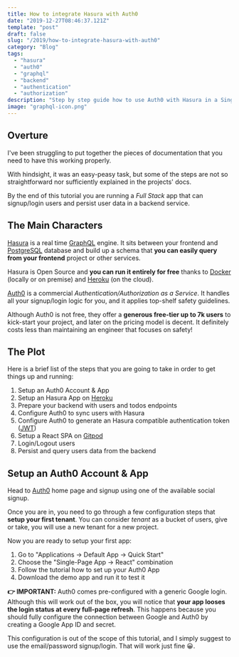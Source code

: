 ```yaml
---
title: How to integrate Hasura with Auth0
date: "2019-12-27T08:46:37.121Z"
template: "post"
draft: false
slug: "/2019/how-to-integrate-hasura-with-auth0"
category: "Blog"
tags:
  - "hasura"
  - "auth0"
  - "graphql"
  - "backend"
  - "authentication"
  - "authorization"
description: "Step by step guide how to use Auth0 with Hasura in a Single Page App bootstrapped with Create React App."
image: "graphql-icon.png"
---
```


## Overture

I've been struggling to put together the pieces of documentation that you need to have this working properly.

With hindsight, it was an easy-peasy task, but some of the steps are not so straightforward nor sufficiently explained 
in the projects' docs.

By the end of this tutorial you are running a _Full Stack_ app that can signup/login users and persist
user data in a backend service.

## The Main Characters

[Hasura][hasura] is a real time [GraphQL][gql] engine. It sits between your frontend and [PostgreSQL][pg] database 
and build up a schema that **you can easily query from your frontend** project or other services.

Hasura is Open Source and **you can run it entirely for free** thanks to [Docker][docker] (locally
or on premise) and [Heroku][heroku] (on the cloud).

[Auth0][auth0] is a commercial _Authentication/Authorization as a Service_. It handles all your signup/login
logic for you, and it applies top-shelf safety guidelines.

Although Auth0 is not free, they offer a **generous free-tier up to 7k users** to kick-start your project, and later
on the pricing model is decent. It definitely costs less than maintaining an engineer that focuses on safety!

## The Plot

Here is a brief list of the steps that you are going to take in order to get things up and running:

1. Setup an Auth0 Account & App
2. Setup an Hasura App on [Heroku][heroku]
3. Prepare your backend with users and todos endpoints
4. Configure Auth0 to sync users with Hasura
5. Configure Auth0 to generate an Hasura compatible authentication token ([JWT][jwt])
6. Setup a React SPA on [Gitpod][gitpod]
7. Login/Logout users
8. Persist and query users data from the backend

## Setup an Auth0 Account & App

Head to [Auth0][auth0] home page and signup using one of the available social signup. 

Once you are in, you need to go through a few configuration steps that **setup your first tenant**.
You can consider _tenant_ as a bucket of users, give or take, you will use a new tenant for a new project.

Now you are ready to setup your first app:

1. Go to "Applications -> Default App -> Quick Start"
2. Choose the "Single-Page App -> React" combination
3. Follow the tutorial how to set up your Auth0 App
4. Download the demo app and run it to test it

**👉 IMPORTANT:** Auth0 comes pre-configured with a generic Google login. Although this will work out of the box,
you will notice that **your app looses the login status at every full-page refresh**. This happens because you 
should fully configure the connection between Google and Auth0 by creating a Google App ID and secret. 

This configuration is out of the scope of this tutorial, and I simply suggest to use the email/password signup/login.
That will work just fine 😀.


[hasura]: https://hasura.io "Real Time GraphQL Engine"
[gql]: https://graphql.org "GraphQL"
[pg]: https://www.postgresql.org "PostgreSQL"
[auth0]: https://auth0.com "Authentication Authorization as a Service"
[docker]: https://docker.com "Docker Container Runner"
[heroku]: https://heroku.com "Cloud Application Platform"
[gitpod]: https://gitpod.io "Cloud IDE"
[jwt]: https://jwt.io "JSON Web Token"
